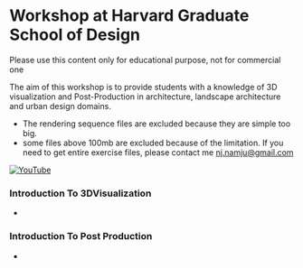 # Workshop at Harvard Graduate School of Design

Please use this content only for educational purpose, not for commercial one

The aim of this workshop is to provide students with a knowledge of 3D visualization and Post-Production in architecture, landscape architecture and urban design domains. 

* The rendering sequence files are excluded because they are simple too big.
* some files above 100mb are excluded because of the limitation. 
If you need to get entire exercise files, please contact me nj.namju@gmail.com

[![YouTube ](/image/video.png)](https://www.youtube.com/watch?v=3VeLfmt2N-0) 


### Introduction To 3DVisualization
* 
  
  
### Introduction To Post Production
* 
